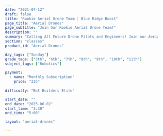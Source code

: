 ```yaml
---
date: "2021-07-12"
draft: false
title: "Rookie Aerial Drone Team | Blue Ridge Boost"
page_title: "Aerial Drones"
page_subtitle: "Join Our Rookie Aerial Drone Team!"
description: ""
summary: "Calling All Future Drone Pilots and Engineers! Join our Aerial Drone Competition Team! We're forming a team for the REC Foundation Aerial Drone Competition."
section: "classes"
product_id: "Aerial-Drones"

day_tags: ["Sunday"]
grade_tags: ["5th", "6th", "7th", "8th", "9th", "10th", "11th"]
subject_tags: ["Robotics"]

payment:
  - name: "Monthly Subscription"
    price: "235"
  
difficulty: "Bot Builders Elite"

start_date: ""
end_date: "2025-06-02"
start_time: "3:30"
end_time: "5:00"

layout: "aerial-drones"

---
```

